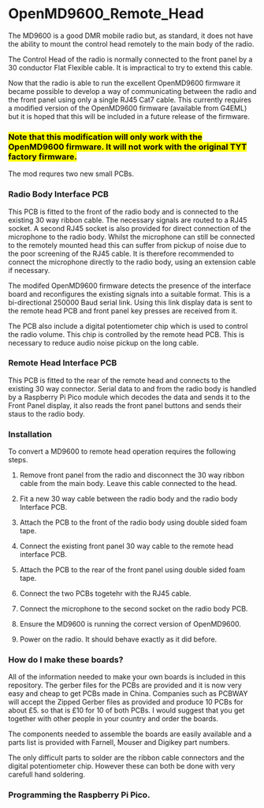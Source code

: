 # OpenMD9600_Remote_Head

The MD9600 is a good DMR mobile radio but, as standard, it does not have the ability to mount the control head remotely to the main body of the radio. 

The Control Head of the radio is normally connected to the front panel by a 30 conductor Flat Flexible cable. It is impractical to try to extend this cable. 

Now that the radio is able to run the excellent OpenMD9600 firmware it became possible to develop a way of communicating between the radio and the front panel using only a single RJ45 Cat7 cable. This currently requires a modified version of the OpenMD9600 firmware (available from G4EML) but it is hoped that this will be included in a future release of the firmware.  

### <mark>**Note that this modification will only work with the OpenMD9600 firmware. It will not work with the original TYT factory firmware.**</mark>

The mod requres two new small PCBs. 

### Radio Body Interface PCB

This PCB is fitted to the front of the radio body and is connected to the existing 30 way ribbon cable. The necessary signals are routed to a RJ45 socket. A second RJ45 socket is also provided for direct connection of the microphone to the radio body.  Whilst the microphone can still be connected to the remotely mounted head this can suffer from pickup of noise due to the poor screening of the RJ45 cable. It is therefore recommended to connect the microphone directly to the radio body, using an extension cable if necessary. 

The modifed OpenMD9600 firmware detects the presence of the interface board and reconfigures the existing signals into a suitable format. This is a bi-directional 250000 Baud serial link.  Using this link display data is sent to the remote head PCB and front panel key presses are received from it. 

The PCB also include a digital potentiometer chip which is used to control the radio volume.  This chip is controlled by the remote head PCB.  This is necessary to reduce audio noise pickup on the long cable. 

### Remote Head Interface PCB

This PCB is fitted to the rear of the remote head and connects to the existing 30 way connector.  Serial data to and from the radio body is handled by a Raspberry Pi Pico module which decodes the data and sends it to the Front Panel display, it also reads the front panel buttons and sends their staus to the radio body. 

### Installation

To convert a MD9600 to remote head operation requires the following steps. 

1. Remove front panel from the radio and disconnect the 30 way ribbon cable from the main body. Leave this cable connected to the head.

2. Fit a new 30 way cable between the radio body and the radio body Interface PCB. 

3. Attach the PCB to the front of the radio body using double sided foam tape. 

4. Connect the existing front panel 30 way cable to the remote head interface PCB. 

5. Attach the PCB to the rear of the front panel using double sided foam tape. 

6. Connect the two PCBs togetehr with the RJ45 cable. 

7. Connect the microphone to the second socket on the radio body PCB. 

8. Ensure the MD9600 is running the correct version of OpenMD9600.

9. Power on the radio. It should behave exactly as it did before. 



### How do I make these boards?

All of the information needed to make your own boards is included in this repository. The gerber files for the PCBs are provided and it is now very easy and cheap to get PCBs made in China. Companies such as PCBWAY will accept the Zipped Gerber files as provided and produce 10 PCBs for about £5.  so that is £10 for 10 of both PCBs. I would suggest that you get together with other people in your country and order the boards. 

The components needed to assemble the boards are easily available and a parts list is provided with Farnell, Mouser and Digikey part numbers. 

The only difficult parts to solder are the ribbon cable connectors and the digital potentiometer chip. However these can both be done with very carefull hand soldering. 



### Programming the Raspberry Pi Pico.